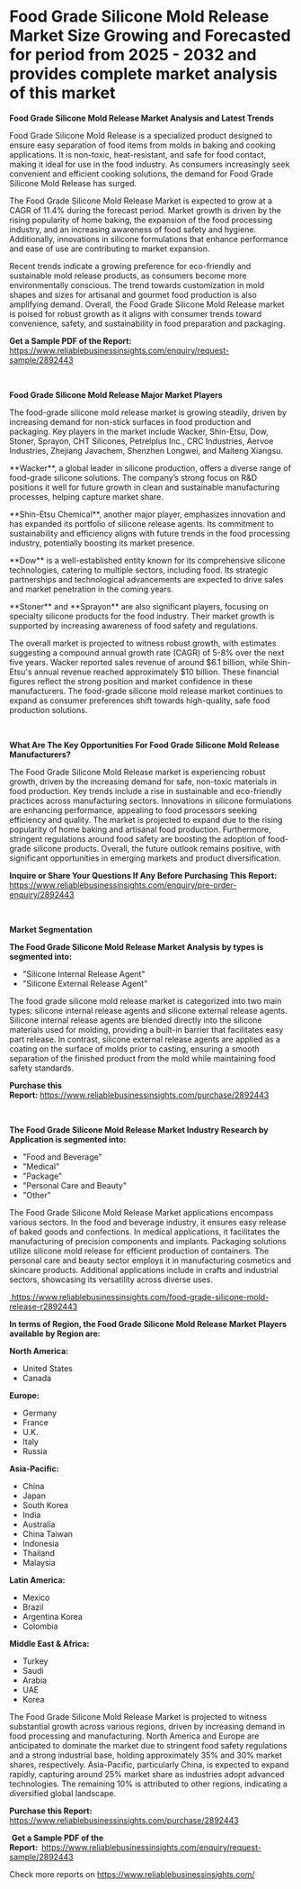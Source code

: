 <p><h1>Food Grade Silicone Mold Release Market Size Growing and Forecasted for period from 2025 - 2032 and provides complete market analysis of this market</h1></p><p><strong>Food Grade Silicone Mold Release Market Analysis and Latest Trends</strong></p>
<p><p>Food Grade Silicone Mold Release is a specialized product designed to ensure easy separation of food items from molds in baking and cooking applications. It is non-toxic, heat-resistant, and safe for food contact, making it ideal for use in the food industry. As consumers increasingly seek convenient and efficient cooking solutions, the demand for Food Grade Silicone Mold Release has surged.</p><p>The Food Grade Silicone Mold Release Market is expected to grow at a CAGR of 11.4% during the forecast period. Market growth is driven by the rising popularity of home baking, the expansion of the food processing industry, and an increasing awareness of food safety and hygiene. Additionally, innovations in silicone formulations that enhance performance and ease of use are contributing to market expansion. </p><p>Recent trends indicate a growing preference for eco-friendly and sustainable mold release products, as consumers become more environmentally conscious. The trend towards customization in mold shapes and sizes for artisanal and gourmet food production is also amplifying demand. Overall, the Food Grade Silicone Mold Release market is poised for robust growth as it aligns with consumer trends toward convenience, safety, and sustainability in food preparation and packaging.</p></p>
<p><strong>Get a Sample PDF of the Report:&nbsp;</strong> <a href="https://www.reliablebusinessinsights.com/enquiry/request-sample/2892443?utm_campaign=3062&utm_medium=2&utm_source=Github&utm_content=ia&utm_term=15032025&utm_id=food-grade-silicone-mold-release">https://www.reliablebusinessinsights.com/enquiry/request-sample/2892443</a></p>
<p>&nbsp;</p>
<p><strong>Food Grade Silicone Mold Release Major Market Players</strong></p>
<p><p>The food-grade silicone mold release market is growing steadily, driven by increasing demand for non-stick surfaces in food production and packaging. Key players in the market include Wacker, Shin-Etsu, Dow, Stoner, Sprayon, CHT Silicones, Petrelplus Inc., CRC Industries, Aervoe Industries, Zhejiang Javachem, Shenzhen Longwei, and Maiteng Xiangsu.</p><p>**Wacker**, a global leader in silicone production, offers a diverse range of food-grade silicone solutions. The company’s strong focus on R&D positions it well for future growth in clean and sustainable manufacturing processes, helping capture market share.</p><p>**Shin-Etsu Chemical**, another major player, emphasizes innovation and has expanded its portfolio of silicone release agents. Its commitment to sustainability and efficiency aligns with future trends in the food processing industry, potentially boosting its market presence.</p><p>**Dow** is a well-established entity known for its comprehensive silicone technologies, catering to multiple sectors, including food. Its strategic partnerships and technological advancements are expected to drive sales and market penetration in the coming years.</p><p>**Stoner** and **Sprayon** are also significant players, focusing on specialty silicone products for the food industry. Their market growth is supported by increasing awareness of food safety and regulations.</p><p>The overall market is projected to witness robust growth, with estimates suggesting a compound annual growth rate (CAGR) of 5-8% over the next five years. Wacker reported sales revenue of around $6.1 billion, while Shin-Etsu's annual revenue reached approximately $10 billion. These financial figures reflect the strong position and market confidence in these manufacturers. The food-grade silicone mold release market continues to expand as consumer preferences shift towards high-quality, safe food production solutions.</p></p>
<p>&nbsp;</p>
<p><strong>What Are The Key Opportunities For Food Grade Silicone Mold Release Manufacturers?</strong></p>
<p><p>The Food Grade Silicone Mold Release market is experiencing robust growth, driven by the increasing demand for safe, non-toxic materials in food production. Key trends include a rise in sustainable and eco-friendly practices across manufacturing sectors. Innovations in silicone formulations are enhancing performance, appealing to food processors seeking efficiency and quality. The market is projected to expand due to the rising popularity of home baking and artisanal food production. Furthermore, stringent regulations around food safety are boosting the adoption of food-grade silicone products. Overall, the future outlook remains positive, with significant opportunities in emerging markets and product diversification.</p></p>
<p><strong>Inquire or Share Your Questions If Any Before Purchasing This Report:</strong> <a href="https://www.reliablebusinessinsights.com/enquiry/pre-order-enquiry/2892443?utm_campaign=3062&utm_medium=2&utm_source=Github&utm_content=ia&utm_term=15032025&utm_id=food-grade-silicone-mold-release">https://www.reliablebusinessinsights.com/enquiry/pre-order-enquiry/2892443</a></p>
<p>&nbsp;</p>
<p><strong>Market Segmentation</strong></p>
<p><strong>The Food Grade Silicone Mold Release Market Analysis by types is segmented into:</strong></p>
<p><ul><li>"Silicone Internal Release Agent"</li><li>"Silicone External Release Agent"</li></ul></p>
<p><p>The food grade silicone mold release market is categorized into two main types: silicone internal release agents and silicone external release agents. Silicone internal release agents are blended directly into the silicone materials used for molding, providing a built-in barrier that facilitates easy part release. In contrast, silicone external release agents are applied as a coating on the surface of molds prior to casting, ensuring a smooth separation of the finished product from the mold while maintaining food safety standards.</p></p>
<p><strong>Purchase this Report:&nbsp;</strong><a href="https://www.reliablebusinessinsights.com/purchase/2892443?utm_campaign=3062&utm_medium=2&utm_source=Github&utm_content=ia&utm_term=15032025&utm_id=food-grade-silicone-mold-release">https://www.reliablebusinessinsights.com/purchase/2892443</a></p>
<p>&nbsp;</p>
<p><strong>The Food Grade Silicone Mold Release Market Industry Research by Application is segmented into:</strong></p>
<p><ul><li>"Food and Beverage"</li><li>"Medical"</li><li>"Package"</li><li>"Personal Care and Beauty"</li><li>"Other"</li></ul></p>
<p><p>The Food Grade Silicone Mold Release Market applications encompass various sectors. In the food and beverage industry, it ensures easy release of baked goods and confections. In medical applications, it facilitates the manufacturing of precision components and implants. Packaging solutions utilize silicone mold release for efficient production of containers. The personal care and beauty sector employs it in manufacturing cosmetics and skincare products. Additional applications include in crafts and industrial sectors, showcasing its versatility across diverse uses.</p></p>
<p><a href="https://www.reliablebusinessinsights.com/food-grade-silicone-mold-release-r2892443?utm_campaign=3062&utm_medium=2&utm_source=Github&utm_content=ia&utm_term=15032025&utm_id=food-grade-silicone-mold-release">&nbsp;https://www.reliablebusinessinsights.com/food-grade-silicone-mold-release-r2892443</a></p>
<p><strong>In terms of Region, the Food Grade Silicone Mold Release Market Players available by Region are:</strong></p>
<p>
    <p> <strong> North America: </strong>
        <ul>
            <li>United States</li>
            <li>Canada</li>
        </ul>
        </p> 
    <p> <strong> Europe: </strong>
        <ul>
            <li>Germany</li>
            <li>France</li>
            <li>U.K.</li>
            <li>Italy</li>
            <li>Russia</li>
        </ul>
        </p> 
    <p> <strong> Asia-Pacific: </strong>
        <ul>
            <li>China</li>
            <li>Japan</li>
            <li>South Korea</li>
            <li>India</li>
            <li>Australia</li>
            <li>China Taiwan</li>
            <li>Indonesia</li>
            <li>Thailand</li>
            <li>Malaysia</li>
        </ul>
        </p> 
    <p> <strong> Latin America: </strong>
        <ul>
            <li>Mexico</li>
            <li>Brazil</li>
            <li>Argentina Korea</li>
            <li>Colombia</li>
        </ul>
        </p> 
    <p> <strong> Middle East & Africa: </strong>
        <ul>
            <li>Turkey</li>
            <li>Saudi</li>
            <li>Arabia</li>
            <li>UAE</li>
            <li>Korea</li>
        </ul>
    </p>
    </p>
<p><p>The Food Grade Silicone Mold Release Market is projected to witness substantial growth across various regions, driven by increasing demand in food processing and manufacturing. North America and Europe are anticipated to dominate the market due to stringent food safety regulations and a strong industrial base, holding approximately 35% and 30% market shares, respectively. Asia-Pacific, particularly China, is expected to expand rapidly, capturing around 25% market share as industries adopt advanced technologies. The remaining 10% is attributed to other regions, indicating a diversified global landscape.</p></p>
<p><strong>Purchase this Report: </strong><a href="https://www.reliablebusinessinsights.com/purchase/2892443?utm_campaign=3062&utm_medium=2&utm_source=Github&utm_content=ia&utm_term=15032025&utm_id=food-grade-silicone-mold-release">https://www.reliablebusinessinsights.com/purchase/2892443</a></p>
<p>&nbsp;<strong>Get a Sample PDF of the Report:&nbsp;&nbsp;</strong><a href="https://www.reliablebusinessinsights.com/enquiry/request-sample/2892443?utm_campaign=3062&utm_medium=2&utm_source=Github&utm_content=ia&utm_term=15032025&utm_id=food-grade-silicone-mold-release">https://www.reliablebusinessinsights.com/enquiry/request-sample/2892443</a></p>
<p><strong></strong></p>
<p>Check more reports on <a href="https://www.reliablebusinessinsights.com/?utm_campaign=3062&utm_medium=2&utm_source=Github&utm_content=ia&utm_term=15032025&utm_id=food-grade-silicone-mold-release">https://www.reliablebusinessinsights.com/</a></p>